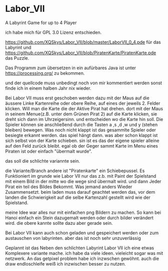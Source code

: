 # Labor_VII
A Labyrint Game for up to 4 Player



ich habe mich für GPL 3.0 Lizenz entschieden.

https://github.com/XQSkys/Labor_VII/blob/master/LaborVII_0_4.pde
für das Labyrint
und
https://github.com/XQSkys/Labor_VII/blob/PiratenKarte/PiratenKarte.pde
das Puzzle.

Das Programm zum übersetzen in ein aufürbares Java ist unter https://processing.org/ zu bekommen. 


und der quellcode muss unbedingt noch von mir kommentiert werden sonst finde ich in einem halben Jahr nix wieder.

Bei Labor VII muss erst geschoben werden dazu  mit der Maus auf die äussere Linke Kartenreihe oder obere Reihe, auf eines der jeweils 2. Felder klicken.
Will man die Karte die der Aktive Pirat hat drehen.  dort mit der Maus in seinem Menue(z.B. unter dem Grünen Pirat 2) auf die Karte klicken, sie dreht sich dann im Uhrzeigersinn. und entscheiden wo die Karte hin soll.
Die Spieler können sie anschließend durch die Tasten a ,s ,d ,w und y (stehen bleiben) bewegen.
Was noch nicht klappt ist das gesammlte Spieler oder besiegte erkannt werden. das spiel hängt dann. was aber schon klappt ist sich selbst von der Karte schieben.
sin ist es das der eigene spieler alleine auf den Feld zurück bleibt. egal ob der Geger sammt Karte im Menu eines Piraten ist oder einfach "übermalt wurde".

das soll die schlichte variannte sein.

die Variante/Branch andere ist "Piratenkarte" ein Schiebepussel.
Es Funktioniert im grunde wie Labor VII nur das  z.b. mit Paint der Spielstand mit einem Bild in der mitte wo die wege sind übermalt wird.
und dann Jeder Pirat ein teil des Bildes Bekommt.
Was jemand anders Wieder Zusammensetzt.
beim laden  muss darauf geachtet werden das, vor dem landen die Schwierigkeit auf die selbe Kartenzahl gestellt wird wie der Spielstand.


meine Idee war alles nur mit einfachen png Bildern zu machen. So kann bei Hanoi einfach ein Stein dazugemalt werden oder durch bilder verändert wird. die obere kannte sollte dazu aber gerade sein.

Bei Labor VII kann auch schon geladen und gespeichert werden oder zum austauschen von labyrinten. aber das ist noch sehr unzuverlässig

Geplannt ist das Neben den schlichten Labyrint Labor  VII ich eine etwas Komplexere variante mache. ich habe da viele ideen. vieleicht sogar was mit netzwerk.
An das getpixel problem habe ich inzwschen gewöhnt. auch die draw endloschleife weiß ich inzwischen besser zu nutzen.

